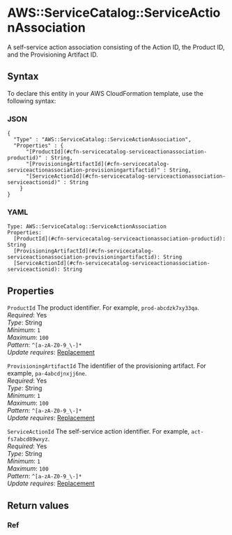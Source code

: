 # AWS::ServiceCatalog::ServiceActionAssociation<a name="aws-resource-servicecatalog-serviceactionassociation"></a>

A self\-service action association consisting of the Action ID, the Product ID, and the Provisioning Artifact ID\.

## Syntax<a name="aws-resource-servicecatalog-serviceactionassociation-syntax"></a>

To declare this entity in your AWS CloudFormation template, use the following syntax:

### JSON<a name="aws-resource-servicecatalog-serviceactionassociation-syntax.json"></a>

```
{
  "Type" : "AWS::ServiceCatalog::ServiceActionAssociation",
  "Properties" : {
      "[ProductId](#cfn-servicecatalog-serviceactionassociation-productid)" : String,
      "[ProvisioningArtifactId](#cfn-servicecatalog-serviceactionassociation-provisioningartifactid)" : String,
      "[ServiceActionId](#cfn-servicecatalog-serviceactionassociation-serviceactionid)" : String
    }
}
```

### YAML<a name="aws-resource-servicecatalog-serviceactionassociation-syntax.yaml"></a>

```
Type: AWS::ServiceCatalog::ServiceActionAssociation
Properties:
  [ProductId](#cfn-servicecatalog-serviceactionassociation-productid): String
  [ProvisioningArtifactId](#cfn-servicecatalog-serviceactionassociation-provisioningartifactid): String
  [ServiceActionId](#cfn-servicecatalog-serviceactionassociation-serviceactionid): String
```

## Properties<a name="aws-resource-servicecatalog-serviceactionassociation-properties"></a>

`ProductId` <a name="cfn-servicecatalog-serviceactionassociation-productid"></a>
The product identifier\. For example, `prod-abcdzk7xy33qa`\.  
_Required_: Yes  
_Type_: String  
_Minimum_: `1`  
_Maximum_: `100`  
_Pattern_: `^[a-zA-Z0-9_\-]*`  
_Update requires_: [Replacement](https://docs.aws.amazon.com/AWSCloudFormation/latest/UserGuide/using-cfn-updating-stacks-update-behaviors.html#update-replacement)

`ProvisioningArtifactId` <a name="cfn-servicecatalog-serviceactionassociation-provisioningartifactid"></a>
The identifier of the provisioning artifact\. For example, `pa-4abcdjnxjj6ne`\.  
_Required_: Yes  
_Type_: String  
_Minimum_: `1`  
_Maximum_: `100`  
_Pattern_: `^[a-zA-Z0-9_\-]*`  
_Update requires_: [Replacement](https://docs.aws.amazon.com/AWSCloudFormation/latest/UserGuide/using-cfn-updating-stacks-update-behaviors.html#update-replacement)

`ServiceActionId` <a name="cfn-servicecatalog-serviceactionassociation-serviceactionid"></a>
The self\-service action identifier\. For example, `act-fs7abcd89wxyz`\.  
_Required_: Yes  
_Type_: String  
_Minimum_: `1`  
_Maximum_: `100`  
_Pattern_: `^[a-zA-Z0-9_\-]*`  
_Update requires_: [Replacement](https://docs.aws.amazon.com/AWSCloudFormation/latest/UserGuide/using-cfn-updating-stacks-update-behaviors.html#update-replacement)

## Return values<a name="aws-resource-servicecatalog-serviceactionassociation-return-values"></a>

### Ref<a name="aws-resource-servicecatalog-serviceactionassociation-return-values-ref"></a>
